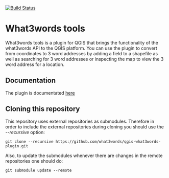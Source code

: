 [![Build Status](https://travis-ci.org/boundlessgeo/qgis-what3words-plugin.svg?branch=master)](https://travis-ci.org/boundlessgeo/qgis-what3words-plugin)

# What3words tools

What3words tools is a plugin for QGIS that brings the functionality of the what3words API to the QGIS platform. You can use the plugin to convert from coordinates to 3 word addresses by adding a field to a shapefile as well as searching for 3 word addresses or inspecting the map to view the 3 word address for a location.

## Documentation

The plugin is documentated [here](https://developer.what3words.com/tools/gis-extensions/qgis)

## Cloning this repository

This repository uses external repositories as submodules. Therefore in order to include the external repositories during cloning you should use the *--recursive* option:

`git clone --recursive https://github.com/what3words/qgis-what3words-plugin.git`

Also, to update the submodules whenever there are changes in the remote repositories one should do:

`git submodule update --remote`
